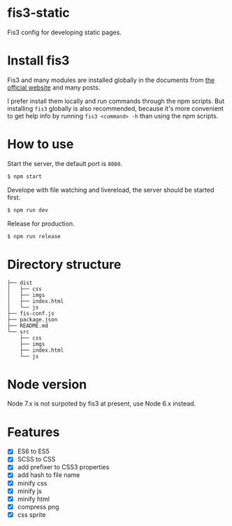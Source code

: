 # fis3-static
Fis3 config for developing static pages.

# Install fis3
Fis3 and many modules are installed globally in the documents from [the official website](http://fex.baidu.com/fis3/index.html) and many posts.

I prefer install them locally and run commands through the npm scripts. But installing `fis3` globally is also recommended, because it's more convenient to get help info by running `fis3 <command> -h` than using the npm scripts.

# How to use

Start the server, the default port is `8080`.
```bash
$ npm start
```

Develope with file watching and livereload, the server should be started first.
```bash
$ npm run dev
```

Release for production.
```bash
$ npm run release
```

# Directory structure

    ├── dist
    │   ├── css
    │   ├── imgs
    │   ├── index.html
    │   └── js
    ├── fis-conf.js
    ├── package.json
    ├── README.md
    └── src
        ├── css
        ├── imgs
        ├── index.html
        └── js

# Node version
Node 7.x is not surpoted by fis3 at present, use Node 6.x instead.

# Features
+ [x] ES6 to ES5
+ [x] SCSS to CSS
+ [x] add prefixer to CSS3 properties
+ [x] add hash to file name
+ [x] minify css
+ [x] minify js
+ [x] minify html
+ [x] compress png
+ [x] css sprite
